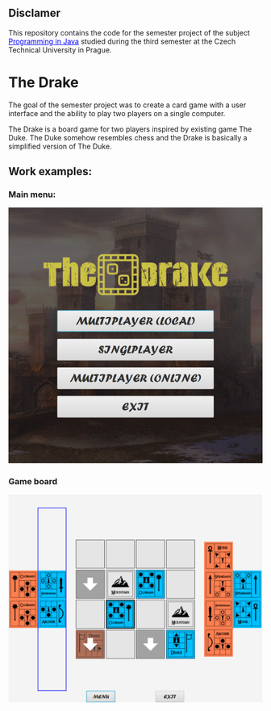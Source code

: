 ## Disclamer
This repository contains the code for the semester project of the subject <span style="color: blue; text-decoration: underline;">Programming in Java</span> studied during the third semester at the Czech Technical University in Prague.

# The Drake
The goal of the semester project was to create a card game with a user interface and the ability to play two players on a single computer.

The Drake is a board game for two players inspired by existing game The Duke. The Duke somehow resembles chess and the Drake is basically a simplified version of The Duke.

## Work examples:
### Main menu:
![](./images/main-menu.png)

### Game board
![](./images/game-board.png)